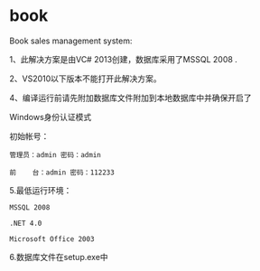 book
====

Book sales management system: 

1、此解决方案是由VC# 2013创建，数据库采用了MSSQL 2008 . 

2、VS2010以下版本不能打开此解决方案。

4、编译运行前请先附加数据库文件附加到本地数据库中并确保开启了

Windows身份认证模式

初始帐号：

	管理员：admin 密码：admin
	
	前    台：admin 密码：112233
	
5.最低运行环境：

	MSSQL 2008
	
	.NET 4.0 
	
	Microsoft Office 2003	
	
6.数据库文件在setup.exe中
